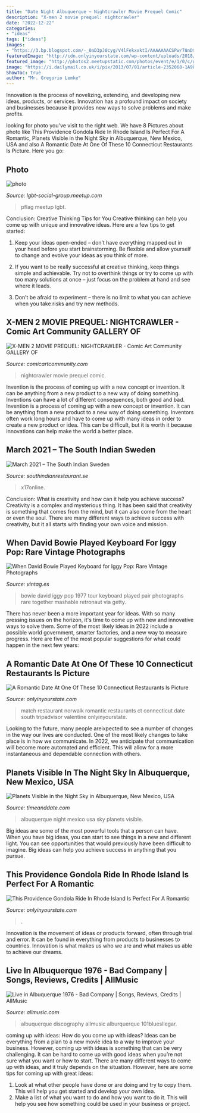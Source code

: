 ```yaml
---
title: "Date Night Albuquerque ~ Nightcrawler Movie Prequel Comic"
description: "X-men 2 movie prequel: nightcrawler"
date: "2022-12-22"
categories:
- "ideas"
tags: ["ideas"]
images:
- "https://3.bp.blogspot.com/-_0aD3pJ0cyg/V4lFekxxktI/AAAAAAACSPw/78nDmqkHJg4wdzQmAUZPto9HxFuvltb9gCLcB/s1600/iggy-pop-david-bowie-on-tour-1977-8.jpg"
featuredImage: "http://cdn.onlyinyourstate.com/wp-content/uploads/2018/02/10321162_10152357828914589_7669267899300645390_o.jpg"
featured_image: "http://photos2.meetupstatic.com/photos/event/e/1/0/c/global_398337612.jpeg"
image: "https://i.dailymail.co.uk/i/pix/2013/07/01/article-2352068-1A9870A0000005DC-682_634x951.jpg"
ShowToc: true
author: "Mr. Gregorio Lemke"
---
```



Innovation is the process of novelizing, extending, and developing new ideas, products, or services. Innovation has a profound impact on society and businesses because it provides new ways to solve problems and make profits.

	

		
looking for photo you've visit to the right web. We have 8 Pictures about photo like This Providence Gondola Ride In Rhode Island Is Perfect For A Romantic, Planets Visible in the Night Sky in Albuquerque, New Mexico, USA and also A Romantic Date At One Of These 10 Connecticut Restaurants Is Picture. Here you go:
		
    
## Photo

<img loading=lazy src="http://photos2.meetupstatic.com/photos/event/e/1/0/c/global_398337612.jpeg" onerror="this.onerror=null;this.src='https://tse2.mm.bing.net/th?id=OIP.OZ_f0GMPH1F412z-3KLE6wAAAA&amp;pid=15.1';" alt="photo">

_Source: lgbt-social-group.meetup.com_

>pflag meetup lgbt. 

	

Conclusion: Creative Thinking Tips for You
Creative thinking can help you come up with unique and innovative ideas. Here are a few tips to get started:
1. Keep your ideas open-ended – don’t have everything mapped out in your head before you start brainstorming. Be flexible and allow yourself to change and evolve your ideas as you think of more.

2. If you want to be really successful at creative thinking, keep things simple and achievable. Try not to overthink things or try to come up with too many solutions at once – just focus on the problem at hand and see where it leads.

3. Don’t be afraid to experiment – there is no limit to what you can achieve when you take risks and try new methods.

    
## X-MEN 2 MOVIE PREQUEL: NIGHTCRAWLER - Comic Art Community GALLERY OF

<img loading=lazy src="http://www.comicartcommunity.com/gallery/data/media/420/X-MEN_2_MOVIE_PREQUEL_NIGHTCRAWLER.jpg" onerror="this.onerror=null;this.src='https://tse3.mm.bing.net/th?id=OIP.v_OrmGQ9y2-ko5mvfEZlMgHaLG&amp;pid=15.1';" alt="X-MEN 2 MOVIE PREQUEL: NIGHTCRAWLER - Comic Art Community GALLERY OF">

_Source: comicartcommunity.com_

>nightcrawler movie prequel comic. 

	

Invention is the process of coming up with a new concept or invention. It can be anything from a new product to a new way of doing something. Inventions can have a lot of different consequences, both good and bad.
Invention is a process of coming up with a new concept or invention. It can be anything from a new product to a new way of doing something. Inventors often work long hours and have to come up with many ideas in order to create a new product or idea. This can be difficult, but it is worth it because innovations can help make the world a better place.

    
## March 2021 – The South Indian Sweden

<img loading=lazy src="https://i.dailymail.co.uk/i/pix/2013/07/01/article-2352068-1A9870A0000005DC-682_634x951.jpg" onerror="this.onerror=null;this.src='https://tse1.mm.bing.net/th?id=OIP.X7Xnzw3ZcV_ZHWQ_V5ck8gHaLH&amp;pid=15.1';" alt="March 2021 – The South Indian Sweden">

_Source: southindianrestaurant.se_

>x17online. 

	

Conclusion: What is creativity and how can it help you achieve success?
Creativity is a complex and mysterious thing. It has been said that creativity is something that comes from the mind, but it can also come from the heart or even the soul. There are many different ways to achieve success with creativity, but it all starts with finding your own voice and mission.

    
## When David Bowie Played Keyboard For Iggy Pop: Rare Vintage Photographs

<img loading=lazy src="https://3.bp.blogspot.com/-_0aD3pJ0cyg/V4lFekxxktI/AAAAAAACSPw/78nDmqkHJg4wdzQmAUZPto9HxFuvltb9gCLcB/s1600/iggy-pop-david-bowie-on-tour-1977-8.jpg" onerror="this.onerror=null;this.src='https://tse3.mm.bing.net/th?id=OIP.wEiYzDJwa-FiNe2pdDjnywHaLG&amp;pid=15.1';" alt="When David Bowie Played Keyboard for Iggy Pop: Rare Vintage Photographs">

_Source: vintag.es_

>bowie david iggy pop 1977 tour keyboard played pair photographs rare together mashable retronaut via getty. 

	

There has never been a more important year for ideas. With so many pressing issues on the horizon, it's time to come up with new and innovative ways to solve them. Some of the most likely ideas in 2022 include a possible world government, smarter factories, and a new way to measure progress. Here are five of the most popular suggestions for what could happen in the next few years:

    
## A Romantic Date At One Of These 10 Connecticut Restaurants Is Picture

<img loading=lazy src="http://cdn.onlyinyourstate.com/wp-content/uploads/2018/02/10321162_10152357828914589_7669267899300645390_o.jpg" onerror="this.onerror=null;this.src='https://tse2.mm.bing.net/th?id=OIP.pZp1OmsrePOZJjIl_QWbNQHaE7&amp;pid=15.1';" alt="A Romantic Date At One Of These 10 Connecticut Restaurants Is Picture">

_Source: onlyinyourstate.com_

>match restaurant norwalk romantic restaurants ct connecticut date south tripadvisor valentine onlyinyourstate. 

	

Looking to the future, many people areixpected to see a number of changes in the way our lives are conducted. One of the most likely changes to take place is in how we communicate. In 2022, we anticipate that communication will become more automated and efficient. This will allow for a more instantaneous and dependable connection with others.

    
## Planets Visible In The Night Sky In Albuquerque, New Mexico, USA

<img loading=lazy src="https://www.timeanddate.com/scripts/cityog.php?title=Night%20Sky%20in&amp;tint=0xfaca4e&amp;city=Albuquerque&amp;state=New%20Mexico&amp;country=USA&amp;image=albuquerque1" onerror="this.onerror=null;this.src='https://tse4.mm.bing.net/th?id=OIP.iXfXRN7212285pn_hOqNmQHaEA&amp;pid=15.1';" alt="Planets Visible in the Night Sky in Albuquerque, New Mexico, USA">

_Source: timeanddate.com_

>albuquerque night mexico usa sky planets visible. 

	

Big ideas are some of the most powerful tools that a person can have. When you have big ideas, you can start to see things in a new and different light. You can see opportunities that would previously have been difficult to imagine. Big ideas can help you achieve success in anything that you pursue.

    
## This Providence Gondola Ride In Rhode Island Is Perfect For A Romantic

<img loading=lazy src="https://cdn.onlyinyourstate.com/wp-content/uploads/2018/03/photo0jpg-136.jpg" onerror="this.onerror=null;this.src='https://tse2.mm.bing.net/th?id=OIP.dhGp1Oug-29XeO4aYoZ0TgHaFj&amp;pid=15.1';" alt="This Providence Gondola Ride In Rhode Island Is Perfect For A Romantic">

_Source: onlyinyourstate.com_

>. 

	

Innovation is the movement of ideas or products forward, often through trial and error. It can be found in everything from products to businesses to countries. Innovation is what makes us who we are and what makes us able to achieve our dreams.

    
## Live In Albuquerque 1976 - Bad Company | Songs, Reviews, Credits | AllMusic

<img loading=lazy src="https://cps-static.rovicorp.com/3/JPG_500/MI0000/624/MI0000624127.jpg?partner=allrovi.com" onerror="this.onerror=null;this.src='https://tse4.mm.bing.net/th?id=OIP.XC0tbh82yCsVD1sHBcS94gHaHe&amp;pid=15.1';" alt="Live in Albuquerque 1976 - Bad Company | Songs, Reviews, Credits | AllMusic">

_Source: allmusic.com_

>albuquerque discography allmusic alburquerque 101bluesllegar. 

	

coming up with ideas: How do you come up with ideas?
Ideas can be everything from a plan to a new movie idea to a way to improve your business. However, coming up with ideas is something that can be very challenging. It can be hard to come up with good ideas when you’re not sure what you want or how to start. There are many different ways to come up with ideas, and it truly depends on the situation. However, here are some tips for coming up with great ideas: 
1. Look at what other people have done or are doing and try to copy them. This will help you get started and develop your own idea. 
2. Make a list of what you want to do and how you want to do it. This will help you see how something could be used in your business or project. 

